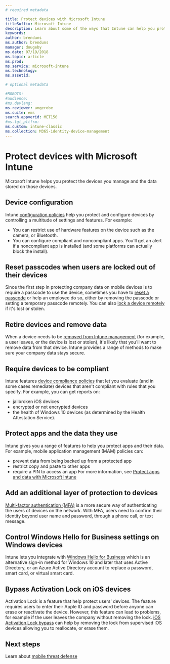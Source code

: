 ```yaml
---
# required metadata

title: Protect devices with Microsoft Intune 
titleSuffix: Microsoft Intune
description: Learn about some of the ways that Intune can help you protect your devices against unauthorized access and other threats.
keywords:
author: brenduns   
ms.author: brenduns
manager: dougeby
ms.date: 07/19/2018
ms.topic: article
ms.prod:
ms.service: microsoft-intune
ms.technology:
ms.assetid:

# optional metadata

#ROBOTS:
#audience:
#ms.devlang:
ms.reviewer: angerobe
ms.suite: ems
search.appverid: MET150
#ms.tgt_pltfrm:
ms.custom: intune-classic
ms.collection: M365-identity-device-management
---
```


# Protect devices with Microsoft Intune

Microsoft Intune helps you protect the devices you manage and the data stored on those devices.

## Device configuration
Intune [configuration policies](device-profiles.md) help you protect and configure devices by controlling a multitude of settings and features. For example:
- You can restrict use of hardware features on the device such as the camera, or Bluetooth.
- You can configure compliant and noncompliant apps. You'll get an alert if a noncompliant app is installed (and some platforms can actually block the install).

## Reset passcodes when users are locked out of their devices
Since the first step in protecting company data on mobile devices is to require a passcode to use the device, sometimes you have to [reset a passcode](device-passcode-reset.md) or help an employee do so, either by removing the passcode or setting a temporary passcode remotely. You can also [lock a device remotely](device-remote-lock.md) if it's lost or stolen.

## Retire devices and remove data
When a device needs to be [removed from Intune management](devices-wipe.md) (for example, a user leaves, or the device is lost or stolen), it's likely that you'll want to remove data from that device. Intune provides a range of methods to make sure your company data stays secure.

## Require devices to be compliant
Intune features [device compliance policies](device-compliance-get-started.md) that let you evaluate (and in some cases remediate) devices that aren't compliant with rules that you specify. For example, you can get reports on:
- jailbroken iOS devices
- encrypted or not encrypted devices
- the health of Windows 10 devices (as determined by the Health Attestation Service).

## Protect apps and the data they use
Intune gives you a range of features to help you protect apps and their data. For example, mobile application management (MAM) policies can:
- prevent data from being backed up from a protected app
- restrict copy and paste to other apps
- require a PIN to access an app
For more information, see [Protect apps and data with Microsoft Intune](app-protection-policy.md)

## Add an additional layer of protection to devices
[Multi-factor authentication (MFA)](multi-factor-authentication.md) is a more secure way of authenticating the users of devices on the network.  With MFA, users need to confirm their identity beyond user name and password, through a phone call, or text message.

## Control Windows Hello for Business settings on Windows devices
Intune lets you integrate with [Windows Hello for Business](windows-hello.md) which is an alternative sign-in method for Windows 10 and later that uses Active Directory, or an Azure Active Directory account to replace a password, smart card, or virtual smart card.

## Bypass Activation Lock on iOS devices
Activation Lock is a feature that help protect users' devices. The feature requires users to enter their Apple ID and password before anyone can erase or reactivate the device. However, this feature can lead to problems, for example if the user leaves the company without removing the lock. [iOS Activation Lock bypass]( device-activation-lock-bypass.md) can help by removing the lock from supervised iOS devices allowing you to reallocate, or erase them.

## Next steps

Learn about [mobile threat defense](mobile-threat-defense.md)


